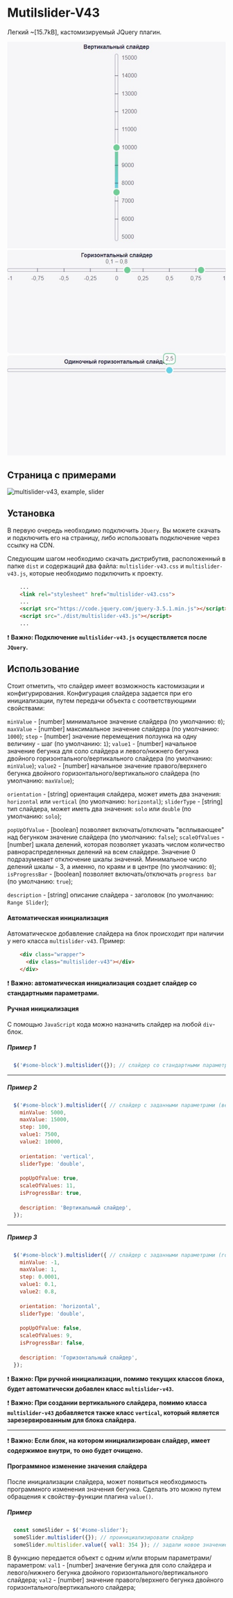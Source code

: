 # Mutilslider-V43

Легкий ~[15.7kB], кастомизируемый JQuery плагин.

![Multislider, Multislider-V43, multislider-v43, multislider, slider, range slider, range](example.jpg "Multislider-V43")

## Страница с примерами

![multislider-v43, example, slider](https://van4e3wt.github.io/Mutilslider_V43/)

## Установка
В первую очередь необходимо подключить `JQuery`. Вы можете скачать и подключить его на страницу, либо использовать подключение через ссылку на CDN.

Следующим шагом необходимо скачать дистрибутив, расположенный в папке `dist` и содержащий два файла: `multislider-v43.css` и `multislider-v43.js`, которые необходимо подключить к проекту.

```html
    ...
    <link rel="stylesheet" href="multislider-v43.css">
    ...
    <script src="https://code.jquery.com/jquery-3.5.1.min.js"></script>
    <script src="./dist/multislider-v43.js"></script>
    ...
```
❗️ **Важно: Подключение `multislider-v43.js` осуществляется после `JQuery`.**

## Использование

Стоит отметить, что слайдер имеет возможность кастомизации и конфигурирования. Конфигурация слайдера задается при его инициализации, путем передачи объекта с соответствующими свойствами:

`minValue` - [number] минимальное значение слайдера (по умолчанию: `0`);
`maxValue` - [number] максимальное значение слайдера (по умолчанию: `1000`);
`step` - [number] значение перемещения ползунка на одну величину - шаг (по умолчанию: `1`);
`value1` - [number] начальное значение бегунка для соло слайдера и левого/нижнего бегунка двойного горизонтального/вертикального слайдера (по умолчанию: `minValue`);
`value2` - [number] начальное значение правого/верхнего бегунка двойного горизонтального/вертикального слайдера (по умолчанию: `maxValue`);

`orientation` - [string] ориентация слайдера, может иметь два значения: `horizontal` или `vertical` (по умолчанию: `horizontal`);
`sliderType` - [string] тип слайдера, может иметь два значения: `solo` или `double` (по умолчанию: `solo`);

`popUpOfValue` - [boolean] позволяет включать/отключать "всплывающее" над бегунком значение слайдера (по умолчанию: `false`);
`scaleOfValues` - [number] шкала делений, которая позволяет указать числом количество равнораспределенных делений на всем слайдере. Значение 0 подразумевает отключение шкалы значений. Минимальное число делений шкалы - 3, а именно, по краям и в центре (по умолчанию: `0`);
`isProgressBar` - [boolean] позволяет включать/отключать `progress bar` (по умолчанию: `true`);

`description` - [string] описание слайдера - заголовок (по умолчанию: `Range Slider`);

#### Автоматическая инициализация

Автоматическое добавление слайдера на блок происходит при наличии у него класса `multislider-v43`.
Пример:
```html
    <div class="wrapper">
      <div class="multislider-v43"></div>
    </div>
```
❗️ **Важно: автоматическая инициализация создает слайдер со стандартными параметрами.**

#### Ручная инициализация

С помощью `JavaScript` кода можно назначить слайдер на любой `div`- блок.

##### Пример 1

```javascript
  $('#some-block').multislider({}); // слайдер со стандартными параметрами
```
____

##### Пример 2

```javascript
  $('#some-block').multislider({ // слайдер с заданными параметрами (вертикальный)
    minValue: 5000,
    maxValue: 15000,
    step: 100,
    value1: 7500,
    value2: 10000,

    orientation: 'vertical',
    sliderType: 'double',

    popUpOfValue: true,
    scaleOfValues: 11,
    isProgressBar: true,

    description: 'Вертикальный слайдер',
  });
```
____

##### Пример 3

```javascript
  $('#some-block').multislider({ // слайдер с заданными параметрами (горизонтальный)
    minValue: -1,
    maxValue: 1,
    step: 0.0001,
    value1: 0.1,
    value2: 0.8,

    orientation: 'horizontal',
    sliderType: 'double',

    popUpOfValue: false,
    scaleOfValues: 9,
    isProgressBar: false,

    description: 'Горизонтальный слайдер',
  });
```

❗️ **Важно: При ручной инициализации, помимо текущих классов блока, будет автоматически добавлен класс `multislider-v43`.**

❗️ **Важно: При создании вертикального слайдера, помимо класса `multislider-v43` добавляется также класс `vertical`, который является зарезервированным для блока слайдера.**

____

❗️ **Важно: Если блок, на котором инициализирован слайдер, имеет содержимое внутри, то оно будет очищено.**

#### Программное изменение значения слайдера
После инициализации слайдера, может появиться необходимость программного изменения значения бегунка.
Сделать это можно путем обращения к свойству-функции плагина `value()`.

##### Пример

```javascript
  const someSlider = $('#some-slider');
  someSlider.multislider({}); // проинициализировали слайдер
  someSlider.multislider.value({ val1: 354 }); // задали новое значение первому бегунку
```
В функцию передается объект с одним и/или вторым параметрами/параметром:
`val1` - [number] значение бегунка для соло слайдера и левого/нижнего бегунка двойного горизонтального/вертикального слайдера;
`val2` - [number] значение правого/верхнего бегунка двойного горизонтального/вертикального слайдера;